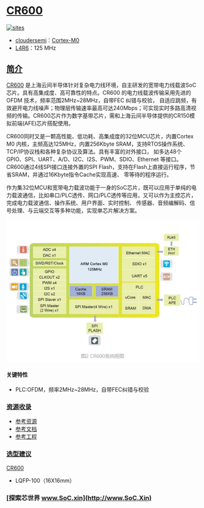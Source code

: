 ﻿# [CR600](https://github.com/SoCXin/CR600)

[![sites](http://182.61.61.133/link/resources/SoC.png)](http://www.SoC.Xin)

* [cloudersemi](http://www.cloudersemi.com/)：[Cortex-M0](https://github.com/SoCXin/Cortex)
* [L4R6](https://github.com/SoCXin/Level)：125 MHz

## [简介](https://github.com/SoCXin/CR600/wiki)

[CR600](https://github.com/SoCXin/CR600) 是上海云间半导体针对复杂电力线环境，自主研发的宽带电力线载波SoC芯片。具有高集成度、高可靠性的特点。CR600 的电力线载波传输采用先进的OFDM 技术，频率范围2MHz~28MHz，自带FEC 纠错与校验， 自适应跳频，有效避开电力线噪声；物理层传输速率最高可达240Mbps；可实现实时多路高清视频的传输。CR600芯片作为数字基带芯片，需和上海云间半导体提供的CR150模拟前端(AFE)芯片搭配使用。

CR600同时又是一颗高性能、低功耗、高集成度的32位MCU芯片，内置Cortex M0 内核，主频高达125MHz，内置256Kbyte SRAM，支持RTOS操作系统、TCP/IP协议栈和各种复杂协议及算法。具有丰富的对外接口， 如多达48个GPIO、SPI、UART、A/D、I2C、I2S、PWM、SDIO、Ethernet 等接口。CR600通过4线SPI接口连接外置的SPI Flash，支持在Flash上直接运行程序，节省SRAM，并通过16Kbyte指令Cache实现高速、 零等待的程序运行。

作为集32位MCU和宽带电力载波功能于一身的SoC芯片，既可以应用于单纯的电力载波通信，比如串口/PLC透传、网口/PLC透传等应用，又可以作为主控芯片，完成电力载波通信、操作系统、用户界面、实时控制、 传感器、音频编解码、信号处理、与云端交互等多种功能，实现单芯片解决方案。


[![sites](docs/CR600.png)](http://www.cloudersemi.com/Product/CR600)

#### 关键特性

* PLC:OFDM，频率2MHz~28MHz，自带FEC纠错与校验

### [资源收录](https://github.com/SoCXin)

* [参考资源](src/)
* [参考文档](docs/)
* [参考工程](project/)

### [选型建议](https://github.com/SoCXin)

[CR600](https://github.com/SoCXin/CR600)

* LQFP-100（16X16mm）



### [探索芯世界 www.SoC.xin](http://www.SoC.Xin)
